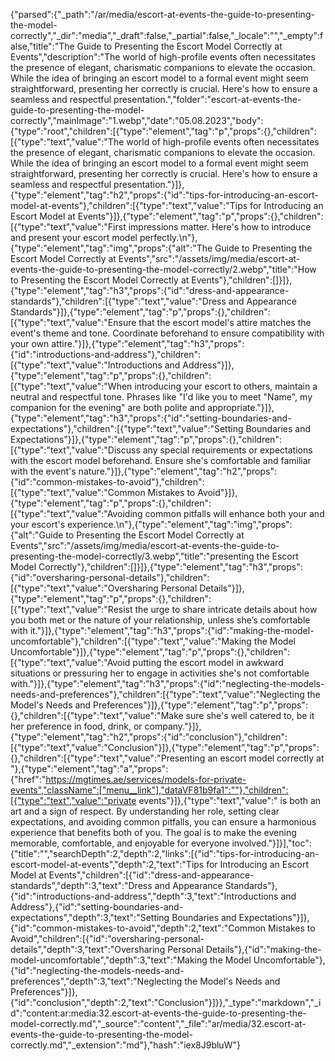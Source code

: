 {"parsed":{"_path":"/ar/media/escort-at-events-the-guide-to-presenting-the-model-correctly","_dir":"media","_draft":false,"_partial":false,"_locale":"","_empty":false,"title":"The Guide to Presenting the Escort Model Correctly at Events","description":"The world of high-profile events often necessitates the presence of elegant, charismatic companions to elevate the occasion. While the idea of bringing an escort model to a formal event might seem straightforward, presenting her correctly is crucial. Here's how to ensure a seamless and respectful presentation.","folder":"escort-at-events-the-guide-to-presenting-the-model-correctly","mainImage":"1.webp","date":"05.08.2023","body":{"type":"root","children":[{"type":"element","tag":"p","props":{},"children":[{"type":"text","value":"The world of high-profile events often necessitates the presence of elegant, charismatic companions to elevate the occasion. While the idea of bringing an escort model to a formal event might seem straightforward, presenting her correctly is crucial. Here's how to ensure a seamless and respectful presentation."}]},{"type":"element","tag":"h2","props":{"id":"tips-for-introducing-an-escort-model-at-events"},"children":[{"type":"text","value":"Tips for Introducing an Escort Model at Events"}]},{"type":"element","tag":"p","props":{},"children":[{"type":"text","value":"First impressions matter. Here's how to introduce and present your escort model perfectly.\n"},{"type":"element","tag":"img","props":{"alt":"The Guide to Presenting the Escort Model Correctly at Events","src":"/assets/img/media/escort-at-events-the-guide-to-presenting-the-model-correctly/2.webp","title":"How to Presenting the Escort Model Correctly at Events"},"children":[]}]},{"type":"element","tag":"h3","props":{"id":"dress-and-appearance-standards"},"children":[{"type":"text","value":"Dress and Appearance Standards"}]},{"type":"element","tag":"p","props":{},"children":[{"type":"text","value":"Ensure that the escort model's attire matches the event's theme and tone. Coordinate beforehand to ensure compatibility with your own attire."}]},{"type":"element","tag":"h3","props":{"id":"introductions-and-address"},"children":[{"type":"text","value":"Introductions and Address"}]},{"type":"element","tag":"p","props":{},"children":[{"type":"text","value":"When introducing your escort to others, maintain a neutral and respectful tone. Phrases like \"I'd like you to meet \"Name\", my companion for the evening\" are both polite and appropriate."}]},{"type":"element","tag":"h3","props":{"id":"setting-boundaries-and-expectations"},"children":[{"type":"text","value":"Setting Boundaries and Expectations"}]},{"type":"element","tag":"p","props":{},"children":[{"type":"text","value":"Discuss any special requirements or expectations with the escort model beforehand. Ensure she's comfortable and familiar with the event's nature."}]},{"type":"element","tag":"h2","props":{"id":"common-mistakes-to-avoid"},"children":[{"type":"text","value":"Common Mistakes to Avoid"}]},{"type":"element","tag":"p","props":{},"children":[{"type":"text","value":"Avoiding common pitfalls will enhance both your and your escort's experience.\n"},{"type":"element","tag":"img","props":{"alt":"Guide to Presenting the Escort Model Correctly at Events","src":"/assets/img/media/escort-at-events-the-guide-to-presenting-the-model-correctly/3.webp","title":"presenting the Escort Model Correctly"},"children":[]}]},{"type":"element","tag":"h3","props":{"id":"oversharing-personal-details"},"children":[{"type":"text","value":"Oversharing Personal Details"}]},{"type":"element","tag":"p","props":{},"children":[{"type":"text","value":"Resist the urge to share intricate details about how you both met or the nature of your relationship, unless she’s comfortable with it."}]},{"type":"element","tag":"h3","props":{"id":"making-the-model-uncomfortable"},"children":[{"type":"text","value":"Making the Model Uncomfortable"}]},{"type":"element","tag":"p","props":{},"children":[{"type":"text","value":"Avoid putting the escort model in awkward situations or pressuring her to engage in activities she's not comfortable with."}]},{"type":"element","tag":"h3","props":{"id":"neglecting-the-models-needs-and-preferences"},"children":[{"type":"text","value":"Neglecting the Model's Needs and Preferences"}]},{"type":"element","tag":"p","props":{},"children":[{"type":"text","value":"Make sure she's well catered to, be it her preference in food, drink, or company."}]},{"type":"element","tag":"h2","props":{"id":"conclusion"},"children":[{"type":"text","value":"Conclusion"}]},{"type":"element","tag":"p","props":{},"children":[{"type":"text","value":"Presenting an escort model correctly at "},{"type":"element","tag":"a","props":{"href":"https://mgtimes.ae/services/models-for-private-events","className":["menu__link"],"dataVF81b9fa1":""},"children":[{"type":"text","value":"private events"}]},{"type":"text","value":" is both an art and a sign of respect. By understanding her role, setting clear expectations, and avoiding common pitfalls, you can ensure a harmonious experience that benefits both of you. The goal is to make the evening memorable, comfortable, and enjoyable for everyone involved."}]}],"toc":{"title":"","searchDepth":2,"depth":2,"links":[{"id":"tips-for-introducing-an-escort-model-at-events","depth":2,"text":"Tips for Introducing an Escort Model at Events","children":[{"id":"dress-and-appearance-standards","depth":3,"text":"Dress and Appearance Standards"},{"id":"introductions-and-address","depth":3,"text":"Introductions and Address"},{"id":"setting-boundaries-and-expectations","depth":3,"text":"Setting Boundaries and Expectations"}]},{"id":"common-mistakes-to-avoid","depth":2,"text":"Common Mistakes to Avoid","children":[{"id":"oversharing-personal-details","depth":3,"text":"Oversharing Personal Details"},{"id":"making-the-model-uncomfortable","depth":3,"text":"Making the Model Uncomfortable"},{"id":"neglecting-the-models-needs-and-preferences","depth":3,"text":"Neglecting the Model's Needs and Preferences"}]},{"id":"conclusion","depth":2,"text":"Conclusion"}]}},"_type":"markdown","_id":"content:ar:media:32.escort-at-events-the-guide-to-presenting-the-model-correctly.md","_source":"content","_file":"ar/media/32.escort-at-events-the-guide-to-presenting-the-model-correctly.md","_extension":"md"},"hash":"iex8J9bluW"}